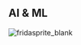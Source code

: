 ## AI & ML

![fridasprite_blank](https://github.com/user-attachments/assets/301d7ef6-6c4a-4d42-8fa9-849730e16ee2)

